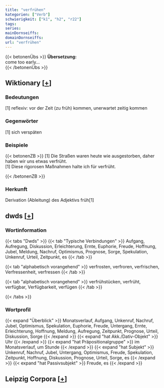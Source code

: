 ```yaml
---
title: "verfrühen"
kategorien: ["Verb"]
schwierigkeit: ["k1", "h2", "r22"]
tags:
series:
mainDornseiffs:
domainDornseiffs:
url: "verfrühen"
---
```


{{< betonenÜbs >}}
**Übersetzung:**  
come too early...  
{{< /betonenÜbs >}}

## Wiktionary [[+](https://de.wiktionary.org/wiki/verfrühen)]

### Bedeutungen
[1] reflexiv: vor der Zeit (zu früh) kommen, unerwartet zeitig kommen  

### Gegenwörter
[1] sich verspäten  

### Beispiele
{{< betonenZB >}}
[1] Die Straßen waren heute wie ausgestorben, daher haben wir uns etwas verfrüht.  
[1] Diese rigorosen Maßnahmen halte ich für verfrüht.  

{{< /betonenZB >}}
### Herkunft
Derivation (Ableitung) des Adjektivs früh[1]  



## dwds [[+](https://www.dwds.de/wb/verfrühen)]

### Wortinformation
{{< tabs "Dwds" >}}
{{< tab "Typische Verbindungen" >}}
Aufgang, Aufregung, Diskussion, Erleichterung, Ernte, Euphorie, Freude, Hoffnung, Jubel, Meldung, Nachruf, Optimismus, Prognose, Sorge, Spekulation, Unkenruf, Urteil, Zeitpunkt, es
{{< /tab >}}

{{< tab "alphabetisch vorangehend" >}}
verfrosten, verfroren, verfrischen, Verfressenheit, verfressen
{{< /tab >}}

{{< tab "alphabetisch vorangehend" >}}
verfrühstücken, verfrüht, verfügbar, Verfügbarkeit, verfügen
{{< /tab >}}

{{< /tabs >}}

### Wortprofil
{{< expand "Überblick" >}} Monatsverlauf, Aufgang, Unkenruf, Nachruf, Jubel, Optimismus, Spekulation, Euphorie, Freude, Untergang, Ernte, Erleichterung, Hoffnung, Meldung, Aufregung, Zeitpunkt, Prognose, Urteil, Diskussion, Sorge {{< /expand >}}
{{< expand "hat Akk./Dativ-Objekt" >}} Uhr {{< /expand >}}
{{< expand "hat Präpositionalgruppe" >}} im Monatsverlauf, um Stunde {{< /expand >}}
{{< expand "hat Subjekt" >}} Unkenruf, Nachruf, Jubel, Untergang, Optimismus, Freude, Spekulation, Zeitpunkt, Hoffnung, Diskussion, Prognose, Urteil, Sorge, es {{< /expand >}}
{{< expand "hat Passivsubjekt" >}} Freude, es {{< /expand >}}

## Leipzig Corpora [[+](https://corpora.uni-leipzig.de/en/res?word=verfrühen&corpusId=deu_newscrawl-public_2018)]

